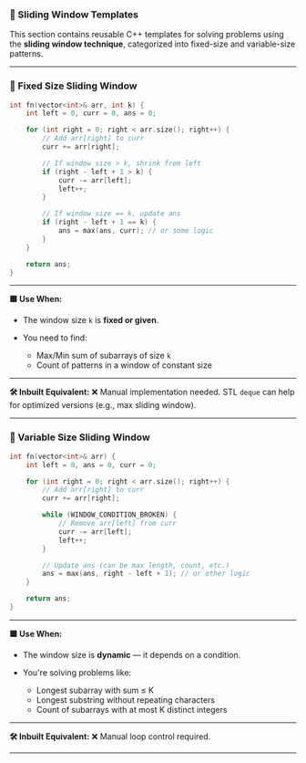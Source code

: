 
### 📘 Sliding Window Templates

This section contains reusable C++ templates for solving problems using the **sliding window technique**, categorized into fixed-size and variable-size patterns.

---

### 📏 Fixed Size Sliding Window

```cpp
int fn(vector<int>& arr, int k) {
    int left = 0, curr = 0, ans = 0;

    for (int right = 0; right < arr.size(); right++) {
        // Add arr[right] to curr
        curr += arr[right];

        // If window size > k, shrink from left
        if (right - left + 1 > k) {
            curr -= arr[left];
            left++;
        }

        // If window size == k, update ans
        if (right - left + 1 == k) {
            ans = max(ans, curr); // or some logic
        }
    }

    return ans;
}
```

---

**🟦 Use When:**

* The window size `k` is **fixed or given**.
* You need to find:

  * Max/Min sum of subarrays of size `k`
  * Count of patterns in a window of constant size

---

**🛠 Inbuilt Equivalent:** ❌ Manual implementation needed.
STL `deque` can help for optimized versions (e.g., max sliding window).

---

### 📐 Variable Size Sliding Window

```cpp
int fn(vector<int>& arr) {
    int left = 0, ans = 0, curr = 0;

    for (int right = 0; right < arr.size(); right++) {
        // Add arr[right] to curr
        curr += arr[right];

        while (WINDOW_CONDITION_BROKEN) {
            // Remove arr[left] from curr
            curr -= arr[left];
            left++;
        }

        // Update ans (can be max length, count, etc.)
        ans = max(ans, right - left + 1); // or other logic
    }

    return ans;
}
```

---

**🟦 Use When:**

* The window size is **dynamic** — it depends on a condition.
* You're solving problems like:

  * Longest subarray with sum ≤ K
  * Longest substring without repeating characters
  * Count of subarrays with at most K distinct integers

---

**🛠 Inbuilt Equivalent:** ❌ Manual loop control required.

---
